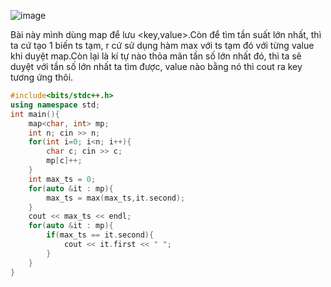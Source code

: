 ![image](https://github.com/Llam-a/Practice_Cpp/assets/115911041/54a84d62-eaea-4074-b27a-9097a1a8cb30)

Bài này mình dùng map để lưu <key,value>.Còn để tìm tần suất lớn nhất, thì ta cứ tạo 1 biến ts tạm, r cứ sử dụng hàm max với ts tạm đó với từng value khi duyệt map.Còn lại là kí tự nào thỏa mãn tần số lớn nhất đó, thì ta sẽ duyệt với tần số lớn nhất ta tìm được, value nào bằng nó thì cout ra key tương ứng thôi.

```cpp
#include<bits/stdc++.h>
using namespace std;
int main(){
    map<char, int> mp;
    int n; cin >> n;
    for(int i=0; i<n; i++){
        char c; cin >> c;
        mp[c]++;
    }
    int max_ts = 0;
    for(auto &it : mp){
        max_ts = max(max_ts,it.second);
    }
    cout << max_ts << endl;
    for(auto &it : mp){
        if(max_ts == it.second){
            cout << it.first << " ";
        }
    }
}
```
